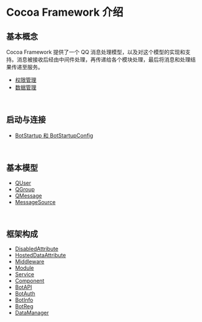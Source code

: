 # Cocoa Framework 介绍

## 基本概念
Cocoa Framework 提供了一个 QQ 消息处理模型，以及对这个模型的实现和支持。消息被接收后经由中间件处理，再传递给各个模块处理，最后将消息和处理结果传递至服务。
- [权限管理](./Basic/Permission.md)
- [数据管理](./Basic/Data.md)

<br>

## 启动与连接
- [BotStartup 和 BotStartupConfig](./Startup/BotStartup.md)

<br>

## 基本模型
- [QUser](./Model/QUser.md)
- [QGroup](./Model/QGroup.md)
- [QMessage](./Model/QMessage.md)
- [MessageSource](./Model/MessageSource.md)

<br>

## 框架构成
- [DisabledAttribute](./Framework/Disabled.md)
- [HostedDataAttribute](./Framework/HostedData.md)
- [Middleware](./Framework/Middleware.md)
- [Module](./Framework/Module.md)
- [Service](./Framework/Service.md)
- [Component](./Framework/Component.md)
- [BotAPI](./Framework/BotAPI.md)
- [BotAuth](./Framework/BotAuth.md)
- [BotInfo](./Framework/BotInfo.md)
- [BotReg](./Framework/BotReg.md)
- [DataManager](./Framework/DataManager.md)